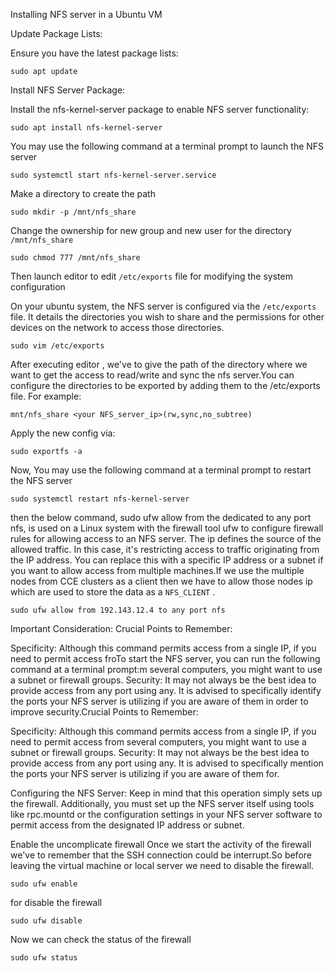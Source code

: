 Installing NFS server in a Ubuntu VM 

Update Package Lists:

Ensure you have the latest package lists: 

`sudo apt update` 

Install NFS Server Package:

Install the nfs-kernel-server package to enable NFS server functionality:

`sudo apt install nfs-kernel-server`

You may use the following command at a terminal prompt to launch the NFS server

`sudo systemctl start nfs-kernel-server.service`

Make a directory to create the path

`sudo mkdir -p /mnt/nfs_share`

Change the ownership for new group and new user for the directory `/mnt/nfs_share`

`sudo chmod 777 /mnt/nfs_share`


Then launch editor to  edit `/etc/exports` file for modifying the system configuration 

On your ubuntu system, the NFS server is configured via the `/etc/exports` file. It details the directories you wish to share and the permissions for other devices on the network to access those directories.

`sudo vim /etc/exports`

After executing editor , we've to give the path of the directory where we want to get the access to read/write and sync the nfs server.You can configure the directories to be exported by adding them to the /etc/exports file. For example:

`mnt/nfs_share <your NFS_server_ip>(rw,sync,no_subtree)`

 Apply the new config via:

`sudo exportfs -a`

Now, You may use the following command at a terminal prompt to restart the NFS server

`sudo systemctl restart nfs-kernel-server`

then the below command, sudo ufw allow from the dedicated to any port nfs, is used on a Linux system with the firewall tool ufw to configure firewall rules for allowing access to an NFS server. The ip defines the source of the allowed traffic. In this case, it's restricting access to traffic originating from the IP address. You can replace this with a specific IP address or a subnet if you want to allow access from multiple machines.If we use the multiple nodes from CCE clusters as a client then we have to allow those nodes ip which are used to store the data as a `NFS_CLIENT` .

`sudo ufw allow from 192.143.12.4 to any port nfs`

Important Consideration:
Crucial Points to Remember:

Specificity: Although this command permits access from a single IP, if you need to permit access froTo start the NFS server, you can run the following command at a terminal prompt:m several computers, you might want to use a subnet or firewall groups.
Security: It may not always be the best idea to provide access from any port using any. It is advised to specifically identify the ports your NFS server is utilizing if you are aware of them in order to improve security.Crucial Points to Remember:

Specificity: Although this command permits access from a single IP, if you need to permit access from several computers, you might want to use a subnet or firewall groups.
Security: It may not always be the best idea to provide access from any port using any. It is advised to specifically mention the ports your NFS server is utilizing if you are aware of them for.

Configuring the NFS Server: Keep in mind that this operation simply sets up the firewall. Additionally, you must set up the NFS server itself using tools like rpc.mountd or the configuration settings in your NFS server software to permit access from the designated IP address or subnet.

Enable the uncomplicate firewall 
Once we start the activity of the firewall we've to remember that the SSH connection could be interrupt.So before leaving the virtual machine or local server we need to disable the firewall.

`sudo ufw enable `

for disable the firewall 

`sudo ufw disable `

Now we can check the status of the firewall

`sudo ufw status `





















